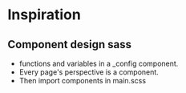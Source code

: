 # Inspiration

## Component design sass

-   functions and variables in a \_config component.
-   Every page's perspective is a component.
-   Then import components in main.scss
